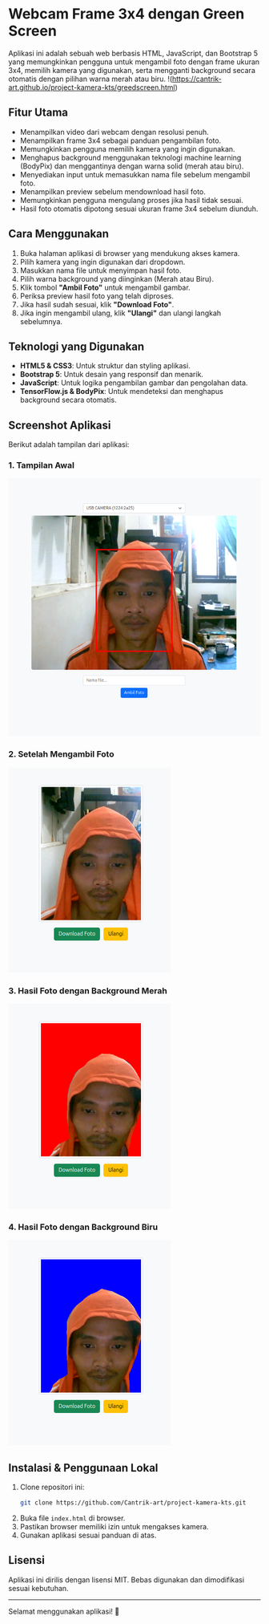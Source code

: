 # Webcam Frame 3x4 dengan Green Screen

Aplikasi ini adalah sebuah web berbasis HTML, JavaScript, dan Bootstrap 5 yang memungkinkan pengguna untuk mengambil foto dengan frame ukuran 3x4, memilih kamera yang digunakan, serta mengganti background secara otomatis dengan pilihan warna merah atau biru.
!(https://cantrik-art.github.io/project-kamera-kts/greedscreen.html)
## Fitur Utama
- Menampilkan video dari webcam dengan resolusi penuh.
- Menampilkan frame 3x4 sebagai panduan pengambilan foto.
- Memungkinkan pengguna memilih kamera yang ingin digunakan.
- Menghapus background menggunakan teknologi machine learning (BodyPix) dan menggantinya dengan warna solid (merah atau biru).
- Menyediakan input untuk memasukkan nama file sebelum mengambil foto.
- Menampilkan preview sebelum mendownload hasil foto.
- Memungkinkan pengguna mengulang proses jika hasil tidak sesuai.
- Hasil foto otomatis dipotong sesuai ukuran frame 3x4 sebelum diunduh.

## Cara Menggunakan
1. Buka halaman aplikasi di browser yang mendukung akses kamera.
2. Pilih kamera yang ingin digunakan dari dropdown.
3. Masukkan nama file untuk menyimpan hasil foto.
4. Pilih warna background yang diinginkan (Merah atau Biru).
5. Klik tombol **"Ambil Foto"** untuk mengambil gambar.
6. Periksa preview hasil foto yang telah diproses.
7. Jika hasil sudah sesuai, klik **"Download Foto"**.
8. Jika ingin mengambil ulang, klik **"Ulangi"** dan ulangi langkah sebelumnya.

## Teknologi yang Digunakan
- **HTML5 & CSS3**: Untuk struktur dan styling aplikasi.
- **Bootstrap 5**: Untuk desain yang responsif dan menarik.
- **JavaScript**: Untuk logika pengambilan gambar dan pengolahan data.
- **TensorFlow.js & BodyPix**: Untuk mendeteksi dan menghapus background secara otomatis.

## Screenshot Aplikasi
Berikut adalah tampilan dari aplikasi:

### 1. Tampilan Awal
![Tampilan Awal](images/tampilan-awal.png)

### 2. Setelah Mengambil Foto
![Preview Foto](images/preview.png)

### 3. Hasil Foto dengan Background Merah
![Hasil Merah](images/merah.png)

### 4. Hasil Foto dengan Background Biru
![Hasil Biru](images/biru.png)

## Instalasi & Penggunaan Lokal
1. Clone repositori ini:
   ```bash
   git clone https://github.com/Cantrik-art/project-kamera-kts.git
   ```
2. Buka file `index.html` di browser.
3. Pastikan browser memiliki izin untuk mengakses kamera.
4. Gunakan aplikasi sesuai panduan di atas.

## Lisensi
Aplikasi ini dirilis dengan lisensi MIT. Bebas digunakan dan dimodifikasi sesuai kebutuhan.

---

Selamat menggunakan aplikasi! 🚀

